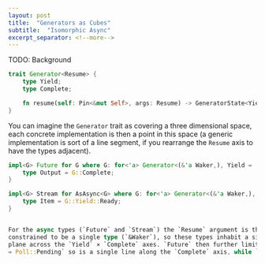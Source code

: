 ```yaml
---
layout: post
title:  "Generators as Cubes"
subtitle:  "Isomorphic Async"
excerpt_separator: <!--more-->
---
```


TODO: Background

```rust
trait Generator<Resume> {
    type Yield;
    type Complete;

    fn resume(self: Pin<&mut Self>, args: Resume) -> GeneratorState<Yield, Resume>;
}
```

You can imagine the `Generator` trait as covering a three dimensional space,
each concrete implementation is then a point in this space (a generic
implementation is sort of a line segment, if you rearrange the `Resume` axis to
have the types adjacent).

```rust
impl<G> Future for G where G: for<'a> Generator<(&'a Waker,), Yield = ()> {
    type Output = G::Complete;
}

impl<G> Stream for AsAsync<G> where G: for<'a> Generator<(&'a Waker,), Yield: IsPoll, Complete = ()> {
    type Item = G::Yield::Ready;
}


For the async types (`Future` and `Stream`) the `Resume` argument is then
constrained to be a single type (`&Waker`), so these types inhabit a single
plane across the `Yield` ⨯ `Complete` axes. `Future` then further limits `Yield
= Poll::Pending` so is a single line along the `Complete` axis, while `Stream` limits `Complete = Poll::Ready(None)`
